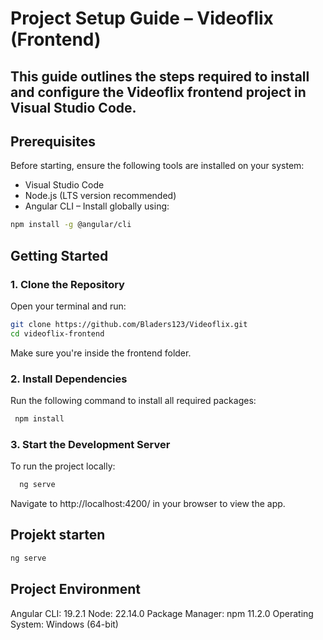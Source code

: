 # Project Setup Guide – Videoflix (Frontend)
## This guide outlines the steps required to install and configure the Videoflix frontend project in Visual Studio Code.

## Prerequisites
  Before starting, ensure the following tools are installed on your system:
  - Visual Studio Code
  - Node.js (LTS version recommended)
  - Angular CLI – Install globally using:
  ```bash
  npm install -g @angular/cli
  ```

## Getting Started
### 1. Clone the Repository
Open your terminal and run:
  ```bash
  git clone https://github.com/Bladers123/Videoflix.git
  cd videoflix-frontend
  ```
Make sure you're inside the frontend folder.

### 2. Install Dependencies
Run the following command to install all required packages:
 ```bash
  npm install
  ```



### 3. Start the Development Server
To run the project locally:
```bash
  ng serve
  ```
Navigate to http://localhost:4200/ in your browser to view the app.
 


## Projekt starten
  ```bash
  ng serve
  ```

## Project Environment
Angular CLI: 19.2.1
Node: 22.14.0
Package Manager: npm 11.2.0
Operating System: Windows (64-bit)

